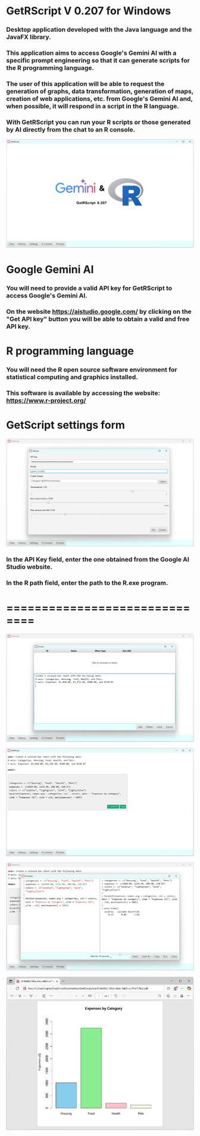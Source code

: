 # GetRScript V 0.207 for Windows

### Desktop application developed with the Java language and the JavaFX library.
### This application aims to access Google's Gemini AI with a specific prompt engineering so that it can generate scripts for the R programming language.
### The user of this application will be able to request the generation of graphs, data transformation, generation of maps, creation of web applications, etc. from Google's Gemini AI and, when possible, it will respond in a script in the R language.
### With GetRScript you can run your R scripts or those generated by AI directly from the chat to an R console.

![](images/i001.png?raw=true "GetRScript V 0.207 for Windows")

# Google Gemini AI

### You will need to provide a valid API key for GetRScript to access Google's Gemini AI.
### On the website https://aistudio.google.com/ by clicking on the "Get API key" button you will be able to obtain a valid and free API key.

# R programming language

### You will need the R open source software environment for statistical computing and graphics installed. 
### This software is available by accessing the website: https://www.r-project.org/

# GetScript settings form

![](images/i002.png?raw=true "GetScript settings form")

### In the API Key field, enter the one obtained from the Google AI Studio website.
### In the R path field, enter the path to the R.exe program.

# ==============================

![](images/i003.png?raw=true "")

![](images/i004.png?raw=true "")

![](images/i005.png?raw=true "")

![](images/i006.png?raw=true "")






